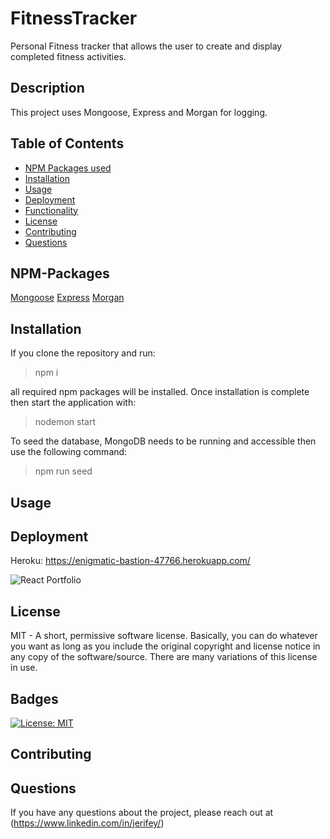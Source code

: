 # FitnessTracker

Personal Fitness tracker that allows the user to create and display completed fitness activities.

## Description

This project uses Mongoose, Express and Morgan for logging.

## Table of Contents

- [NPM Packages used](#NPM-Packages)
- [Installation](#installation)
- [Usage](#usage)
- [Deployment](#Deployment)
- [Functionality](#Functionality)
- [License](#license)
- [Contributing](#Contributing)
- [Questions](#Questions)

## NPM-Packages

[Mongoose](https://www.npmjs.com/package/mongoose)
[Express](https://www.npmjs.com/package/express)
[Morgan](https://www.npmjs.com/package/morgan)

## Installation

If you clone the repository and run:

> npm i

all required npm packages will be installed. Once installation is complete then start the application with:

> nodemon start

To seed the database, MongoDB needs to be running and accessible then use the following command:

> npm run seed

## Usage

## Deployment

Heroku: https://enigmatic-bastion-47766.herokuapp.com/

![React Portfolio](./client/src/assets/images/ReactPortfolio.png)

## License

MIT - A short, permissive software license. Basically, you can do whatever you want as long as you include the original copyright and license notice in any copy of the software/source. There are many variations of this license in use.

## Badges

[![License: MIT](https://img.shields.io/badge/License-MIT-yellow.svg)](https://opensource.org/licenses/MIT)

## Contributing

## Questions

If you have any questions about the project, please reach out at (https://www.linkedin.com/in/jerifey/)
